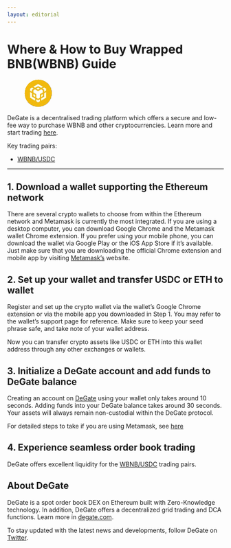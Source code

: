 ```yaml
---
layout: editorial
---
```


# Where & How to Buy Wrapped BNB(WBNB) Guide

<figure><img src="../.gitbook/assets/wbnb_0x418d75f65a02b3d53b2418fb8e1fe493759c76051715159173692.jpg" alt="WBNB" width="64" style="border-radius: 50%;"><figcaption></figcaption></figure>

DeGate is a decentralised trading platform which offers a secure and low-fee way to purchase WBNB and other cryptocurrencies. Learn more and start trading [here](https://app.degate.com/trade/USDC/0x418d75f65a02b3d53b2418fb8e1fe493759c7605?utm_source=howtobuy).&#x20;

Key trading pairs:

* [WBNB/USDC](https://app.degate.com/trade/USDC/0x418d75f65a02b3d53b2418fb8e1fe493759c7605?utm_source=howtobuy)

***

## 1. Download a wallet supporting the Ethereum network

There are several crypto wallets to choose from within the Ethereum network and Metamask is currently the most integrated. If you are using a desktop computer, you can download Google Chrome and the Metamask wallet Chrome extension. If you prefer using your mobile phone, you can download the wallet via Google Play or the iOS App Store if it’s available. Just make sure that you are downloading the official Chrome extension and mobile app by visiting [Metamask’s](https://metamask.io/) website.

## 2. Set up your wallet and transfer USDC or ETH to wallet

Register and set up the crypto wallet via the wallet’s Google Chrome extension or via the mobile app you downloaded in Step 1. You may refer to the wallet’s support page for reference. Make sure to keep your seed phrase safe, and take note of your wallet address.&#x20;

Now you can transfer crypto assets like USDC or ETH into this wallet address through any other exchanges or wallets.

## 3. Initialize a DeGate account and add funds to DeGate balance

Creating an account on [DeGate](https://app.degate.com/?utm_source=WBNB_howtobuy) using your wallet only takes around 10 seconds. Adding funds into your DeGate balance takes around 30 seconds. Your assets will always remain non-custodial within the DeGate protocol.

For detailed steps to take if you are using Metamask, see [here](https://docs.degate.com/v/product_en/main-features/wallet-connectivity/metamask)

## 4. Experience seamless order book trading

DeGate offers excellent liquidity for the [WBNB/USDC](https://app.degate.com/trade/USDC/0x418d75f65a02b3d53b2418fb8e1fe493759c7605?utm_source=howtobuy) trading pairs.&#x20;

## About DeGate

DeGate is a spot order book DEX on Ethereum built with Zero-Knowledge technology. In addition, DeGate offers a decentralized grid trading and DCA functions. Learn more in [degate.com](https://degate.com/?utm_source=WBNB_howtobuy).

To stay updated with the latest news and developments, follow DeGate on [Twitter](https://twitter.com/degatedex).
